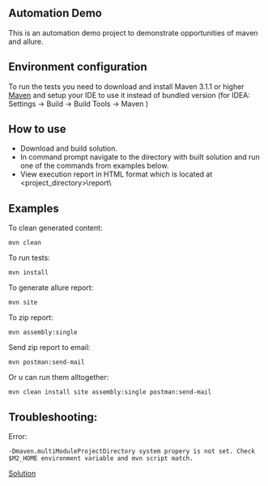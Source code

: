 ## Automation Demo ##

This is an automation demo project to demonstrate opportunities of maven and allure.

## Environment configuration ##

To run the tests you need to download and install Maven 3.1.1 or higher [Maven](https://maven.apache.org/download.cgi) and setup your IDE to use it instead of bundled version (for IDEA: Settings -> Build -> Build Tools -> Maven )

## How to use ##

* Download and build solution.
* In command prompt navigate to the directory with built solution and run one of the commands from examples below.
* View execution report in HTML format which is located at <project_directory>\report\

## Examples ##

To clean generated content: 
```
mvn clean
```
To run tests:
```
mvn install
```
To generate allure report: 
```
mvn site
```
To zip report:
```
mvn assembly:single 
```
Send zip report to email:
```
mvn postman:send-mail
```
Or u can run them alltogether: 
```
mvn clean install site assembly:single postman:send-mail
```


## Troubleshooting: ##

Error: 
```
-Dmaven.multiModuleProjectDirectory system propery is not set. Check $M2_HOME environment variable and mvn script match.
```

[Solution](http://stackoverflow.com/questions/29983683/dmaven-multimoduleprojectdirectory-not-set-issue-with-maven-and-intellij)